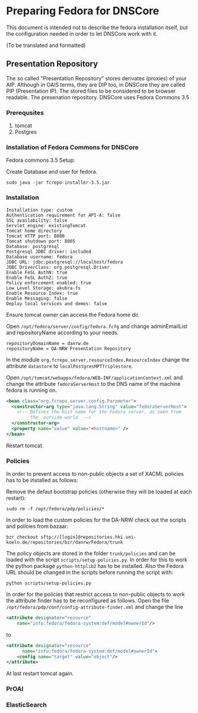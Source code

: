 # Preparing Fedora for DNSCore

This document is intended not to describe the fedora installation itself, but 
the configuration needed in order to let DNSCore work with it.

(To be translated and formatted)

## Presentation Repository

The so called "Presentation Repository" stores derivates (proxies) of your AIP. Although in OAIS terms, they are DIP too, in DNSCore they are called PIP (Presentation IP). The stored files to be considered to be browser readable. The presenation repository. DNSCore uses Fedora Commons 3.5 

### Prerequsites 

1. tomcat 
2. Postgres

### Installation of Fedora Commons for DNSCore

Fedora commons 3.5 Setup:

Create Database and user for fedora.

    sudo java -jar fcrepo-installer-3.5.jar
    
### Installation

    Installation type: custom
    Authentication requirement for API-A: false
    SSL availability: false
    Servlet engine: existingTomcat
    Tomcat home directory
    Tomcat HTTP port: 8080
    Tomcat shutdown port: 8005
    Database: postgresql
    Postgresql JDBC driver: included
    Database username: fedora
    JDBC URL: jdbc:postgresql://localhost/fedora
    JDBC DriverClass: org.postgresql.Driver
    Enable FeSL AuthN: true
    Enable FeSL AuthZ: true
    Policy enforcement enabled: true
    Low Level Storage: akubra-fs
    Enable Resource Index: true
    Enable Messaging: false
    Deploy local services and demos: false

Ensure tomcat owner can access the Fedora home dir.

Open `/opt/fedora/server/config/fedora.fcfg` and change adminEmailList and repositoryName according to your needs.
     
    repositoryDomainName = danrw.de
    repositoryName = DA-NRW Presentation Repository

In the module `org.fcrepo.server.resourceIndex.ResourceIndex` change the attribute `datastore` to `localPostgresMPTTriplestore`.

Open `/opt/tomcat/webapps/fedora/WEB-INF/applicationContext.xml` and change the attribute `fedoraServerHost` to the DNS name of the machine fedora is running on.
```xml
<bean class="org.fcrepo.server.config.Parameter">
  <constructor-arg type="java.lang.String" value="fedoraServerHost">
    <!-- Defines the host name for the Fedora server, as seen from
         the  outside world. -->
  </constructor-arg>
  <property name="value" value="<hostname>" />
</bean>
```

Restart tomcat.


### Policies

In order to prevent access to non-public objects a set of XACML policies has to be installed as follows:

Remove the defaut bootstrap policies (otherwise they will be loaded at each restart):

    sudo rm -f /opt/fedora/pdp/policies/*

In order to load the custom policies for the DA-NRW check out the scripts and policies from bazaar:

    bzr checkout sftp://[login]@repositories.hki.uni-koeln.de/repositories/bzr/danrw/Fedora/trunk

The policy objects are stored in the folder `trunk/policies` and can be loaded with the script `scripts/setup-policies.py`. In order for this to work the python package `python-httplib2` has to be installed. Also the Fedora URL should be changed in the scripts before running the script with:

    python scripts/setup-policies.py

In order for the policies that restrict access to non-public objects to work the attribute finder has to be reconfigured as follows. Open the file `/opt/fedora/pdp/conf/config-attribute-finder.xml` and change the line
```xml
<attribute designator="resource" 
    name="info:fedora/fedora-system:def/model#ownerId"/>
```
to
```xml
<attribute designator="resource" 
      name="info:fedora/fedora-system:def/model#ownerId">
    <config name="target" value="object"/>
</attribute>
```

At last restart tomcat again.


### PrOAI

### ElasticSearch
